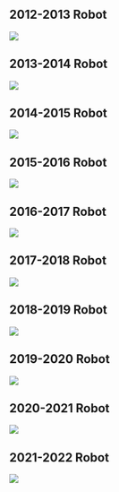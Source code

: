 ## 2012-2013 Robot
<div class="container-fluid px-0">
    <div class="row">
        <div class="col-12">
            <img src="/images/2012-2013.jpg" class="img-fluid  w-100" />
        </div>
    </div>
</div>

## 2013-2014 Robot
<div class="container-fluid px-0">
    <div class="row">
        <div class="col-12">
            <img src="/images/2013-2014.JPG" class="img-fluid  w-100" />
        </div>
    </div>
</div>

## 2014-2015 Robot
<div class="container-fluid px-0">
    <div class="row">
        <div class="col-12">
            <img src="/images/2014-2015.JPG" class="img-fluid  w-100" />
        </div>
    </div>
</div>

## 2015-2016 Robot
<div class="container-fluid px-0">
    <div class="row">
        <div class="col-12">
            <img src="/images/2015-2016.jpg" class="img-fluid  w-100" />
        </div>
    </div>
</div>

## 2016-2017 Robot
<div class="container-fluid px-0">
    <div class="row">
        <div class="col-12">
            <img src="/images/2016-2017.JPG" class="img-fluid  w-100" />
        </div>
    </div>
</div>

## 2017-2018 Robot
<div class="container-fluid px-0">
    <div class="row">
        <div class="col-12">
            <img src="/images/2017-2018.JPG" class="img-fluid  w-100" />
        </div>
    </div>
</div>

## 2018-2019 Robot
<div class="container-fluid px-0">
    <div class="row">
        <div class="col-12">
            <img src="/images/2018-2018.JPG" class="img-fluid  w-100" />
        </div>
    </div>
</div>

## 2019-2020 Robot
<div class="container-fluid px-0">
    <div class="row">
        <div class="col-12">
            <img src="/images/2019-2020.jpg" class="img-fluid  w-100" />
        </div>
    </div>
</div>

## 2020-2021 Robot
<div class="container-fluid px-0">
    <div class="row">
        <div class="col-12">
            <img src="/images/2020-2021.JPG" class="img-fluid  w-100" />
        </div>
    </div>
</div>

## 2021-2022 Robot
<div class="container-fluid px-0">
    <div class="row">
        <div class="col-12">
            <img src="/images/2021-2022.JPG" class="img-fluid  w-100" />
        </div>
    </div>
</div>